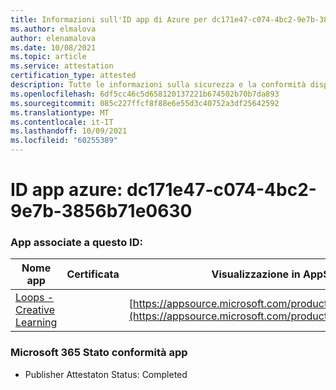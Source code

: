 ```yaml
---
title: Informazioni sull'ID app di Azure per dc171e47-c074-4bc2-9e7b-3856b71e0630
ms.author: elmalova
author: elenamalova
ms.date: 10/08/2021
ms.topic: article
ms.service: attestation
certification_type: attested
description: Tutte le informazioni sulla sicurezza e la conformità disponibili per dc171e47-c074-4bc2-9e7b-3856b71e0630.
ms.openlocfilehash: 6df5cc46c5d658120137221b674502b70b7da893
ms.sourcegitcommit: 085c227ffcf8f88e6e55d3c40752a3df25642592
ms.translationtype: MT
ms.contentlocale: it-IT
ms.lasthandoff: 10/09/2021
ms.locfileid: "60255389"
---
```

# <a name="azure-app-id-dc171e47-c074-4bc2-9e7b-3856b71e0630"></a>ID app azure: dc171e47-c074-4bc2-9e7b-3856b71e0630


### <a name="apps-associated-with-this-id"></a>App associate a questo ID:
| **Nome app** | **Certificata** | **Visualizzazione in AppSource** |
|--------------|---------------|-----------------------|
| [Loops - Creative Learning](https://docs.microsoft.com/microsoft-365-app-certification/forward/WA200003074) |  | [https://appsource.microsoft.com/product/office/WA200003074](https://appsource.microsoft.com/product/office/WA200003074) |

### <a name="microsoft-365-app-compliance-status"></a>Microsoft 365 Stato conformità app
- Publisher Attestaton Status: Completed
